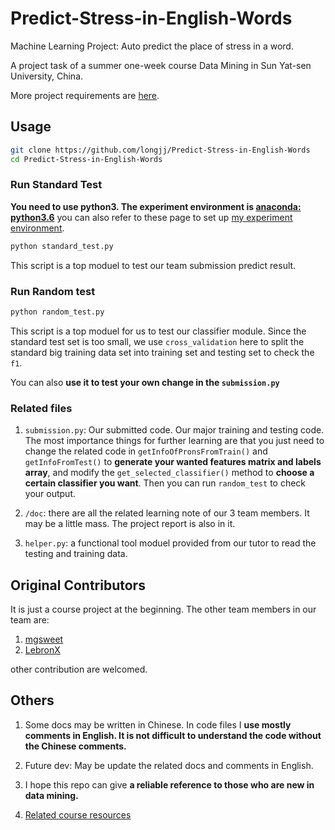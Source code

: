 # Predict-Stress-in-English-Words
Machine Learning Project: Auto predict the place of stress in a word.

A project task of a summer one-week course Data Mining in Sun Yat-sen University, China.

More project requirements are [here](https://github.com/longjj/Predict-Stress-in-English-Words/blob/master/Project.ipynb).

## Usage

```bash
git clone https://github.com/longjj/Predict-Stress-in-English-Words
cd Predict-Stress-in-English-Words
```

### Run Standard Test

**You need to use python3. The experiment environment is [anaconda: python3.6](https://www.continuum.io/downloads)**
you can also refer to these page to set up [my experiment environment](https://github.com/longjj/sysu-dm-summer/blob/master/0.self-evaluation/L0.python3-and-jupyter.ipynb).


```python
python standard_test.py
```

This script is a top moduel to test our team submission predict result.

### Run Random test


```python
python random_test.py
```

This script is a top moduel for us to test our classifier module.
Since the standard test set is too small, we use `cross_validation` here to split the standard big training data set into training set and testing set to check the `f1`.

You can also **use it to test your own change in the `submission.py`**

### Related files

1. `submission.py`: Our submitted code. Our major training and testing code. The most importance things for further learning are that you just need to change the related code in `getInfoOfPronsFromTrain()` and `getInfoFromTest()` to **generate your wanted features matrix and labels array**, and modify the `get_selected_classifier()` method to **choose a certain classifier you want**. Then you can run `random_test` to check your output.

2. `/doc`: there are all the related learning note of our 3 team members. It may be a little mass. The project report is also in it.
3. `helper.py`: a functional tool moduel provided from our tutor to read the testing and training data.

## Original Contributors

It is just a course project at the beginning.
The other team members in our team are:
1. [mgsweet](https://github.com/mgsweet)
2. [LebronX](https://github.com/LebronX)

other contribution are welcomed.

## Others

1. Some docs may be written in Chinese. In code files I **use mostly comments in English. It is not difficult to understand the code without the Chinese comments.**

2. Future dev: May be update the related docs and comments in English.
3. I hope this repo can give **a reliable reference to those who are new in data mining.**
4. [Related course resources](https://github.com/longjj/sysu-dm-summer)
